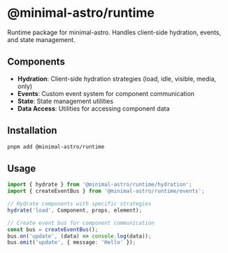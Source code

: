 # @minimal-astro/runtime

Runtime package for minimal-astro. Handles client-side hydration, events, and state management.

## Components

- **Hydration**: Client-side hydration strategies (load, idle, visible, media, only)
- **Events**: Custom event system for component communication
- **State**: State management utilities
- **Data Access**: Utilities for accessing component data

## Installation

```bash
pnpm add @minimal-astro/runtime
```

## Usage

```typescript
import { hydrate } from '@minimal-astro/runtime/hydration';
import { createEventBus } from '@minimal-astro/runtime/events';

// Hydrate components with specific strategies
hydrate('load', Component, props, element);

// Create event bus for component communication
const bus = createEventBus();
bus.on('update', (data) => console.log(data));
bus.emit('update', { message: 'Hello' });
```